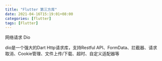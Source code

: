```yaml
---
title: "Flutter 第三方库"
date: 2021-04-16T15:19:01+08:00
categories: [flutter]
tags: [Flutter]
---
```


网络请求 Dio

dio是一个强大的Dart Http请求库，支持Restful API、FormData、拦截器、请求取消、Cookie管理、文件上传/下载、超时、自定义适配器等